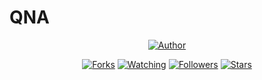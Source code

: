 # QNA

<p align="center">
<a href="https://github.com/ijmalan"><img title="Author" src="https://img.shields.io/badge/Author-ijmalan-red.svg?style=for-the-badge&logo=github"></a>
</p>
<p align="center">
<a href="https://github.com/ijmalan/qna/network/members"><img title="Forks" src="https://img.shields.io/github/forks/ijmalan/qna?color=red&style=flat-square"></a>
<a href="https://github.com/ijmalan/qna/watchers"><img title="Watching" src="https://img.shields.io/github/watchers/ijmalan/qna?label=Watchers&color=blue&style=flat-square"></a>
<a href="https://github.com/ijmalan/qna"><img title="Followers" src="https://img.shields.io/github/followers/ijmalan?color=blue&style=flat-square"></a>
<a href="https://github.com/ijmalan/qna/stargazers/"><img title="Stars" src="https://img.shields.io/github/stars/ijmalan/qna?color=red&style=flat-square"></a>
</p>
